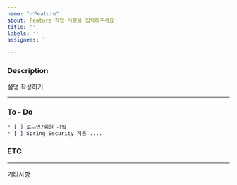 ```yaml
---
name: "✅Feature"
about: Feature 작업 사항을 입력해주세요
title: ''
labels: ''
assignees: ''

---
```


### Description

설명 작성하기

---

### To - Do

```markdown
* [ ] 로그인/회원 가입
* [ ] Spring Security 적용 ....
```

### ETC
---
기타사항
